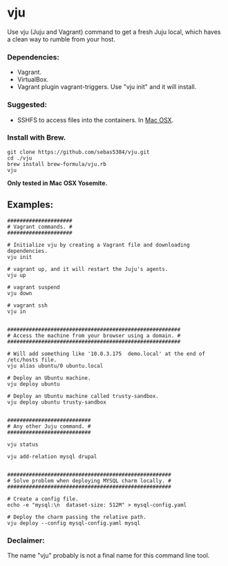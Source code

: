 # vju
Use vju (Juju and Vagrant) command to get a fresh Juju local, which haves a clean way to rumble from your host.

### Dependencies:
- Vagrant.
- VirtualBox.
- Vagrant plugin vagrant-triggers. Use "vju init" and it will install.

### Suggested:
- SSHFS to access files into the containers. In [Mac OSX](https://github.com/osxfuse/osxfuse/wiki/SSHFS).

### Install with Brew.
```
git clone https://github.com/sebas5384/vju.git
cd ./vju
brew install brew-formula/vju.rb
vju
```

**Only tested in Mac OSX Yosemite.**

## Examples:
```
#####################
# Vagrant commands. #
#####################

# Initialize vju by creating a Vagrant file and downloading dependencies.
vju init

# vagrant up, and it will restart the Juju's agents.
vju up

# vagrant suspend
vju down

# vagrant ssh
vju in


########################################################
# Access the machine from your browser using a domain. #
########################################################

# Will add something like '10.0.3.175  demo.local' at the end of /etc/hosts file.
vju alias ubuntu/0 ubuntu.local

# Deploy an Ubuntu machine.
vju deploy ubuntu

# Deploy an Ubuntu machine called trusty-sandbox.
vju deploy ubuntu trusty-sandbox


###########################
# Any other Juju command. #
###########################

vju status

vju add-relation mysql drupal


#####################################################
# Solve problem when deploying MYSQL charm locally. #
#####################################################

# Create a config file.
echo -e "mysql:\n  dataset-size: 512M" > mysql-config.yaml

# Deploy the charm passing the relative path.
vju deploy --config mysql-config.yaml mysql
```

### Declaimer:
The name "vju" probably is not a final name for this command line tool.